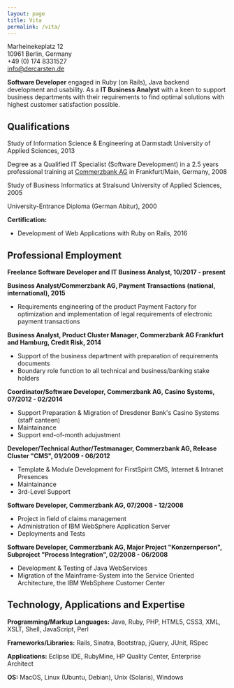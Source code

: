```yaml
---
layout: page
title: Vita
permalink: /vita/
---
```


Marheinekeplatz 12  
10961 Berlin, Germany  
+49 (0) 174 8331527  
[info@dercarsten.de]  

**Software Developer** engaged in Ruby (on Rails), Java backend development and usability. As a **IT Business Analyst** 
with a keen to support business departments with their requirements to find optimal solutions with highest customer 
satisfaction possible. 

## Qualifications
Study of Information Science & Engineering at Darmstadt University of Applied Sciences, 2013  

Degree as a Qualified IT Specialist (Software Development) in a 2.5 years professional training at [Commerzbank AG] in 
Frankfurt/Main, Germany, 2008  

Study of Business Informatics at Stralsund University of Applied Sciences, 2005

University-Entrance Diploma (German Abitur), 2000

**Certification:** 
- Development of Web Applications with Ruby on Rails, 2016

## Professional Employment
**Freelance Software Developer and IT Business Analyst, 10/2017 - present**

**Business Analyst/Commerzbank AG, Payment Transactions (national, international), 2015**
- Requirements engineering of the product Payment Factory for optimization and implementation of legal requirements of 
electronic payment transactions

**Business Analyst, Product Cluster Manager, Commerzbank AG Frankfurt and Hamburg, Credit Risk, 2014**
- Support of the business department with preparation of requirements documents
- Boundary role function to all technical and business/banking stake holders

**Coordinator/Software Developer, Commerzbank AG, Casino Systems, 07/2012 - 02/2014**
- Support Preparation & Migration of Dresdener Bank's Casino Systems (staff canteen)
- Maintainance
- Support end-of-month adujustment

**Developer/Technical Author/Testmanager, Commerzbank AG, Release Cluster "CMS", 01/2009 - 06/2012**
- Template & Module Development for FirstSpirit CMS, Internet & Intranet Presences
- Maintainance
- 3rd-Level Support

**Software Developer, Commerzbank AG, 07/2008 - 12/2008**
- Project in field of claims management
- Administration of IBM WebSphere Application Server
- Deployments and Tests

**Software Developer, Commerzbank AG, Major Project "Konzernperson", Subproject "Process Integration", 02/2008 - 06/2008**
- Development & Testing of Java WebServices
- Migration of the Mainframe-System into the Service Oriented Architecture, the IBM WebSphere Customer Center

## Technology, Applications and Expertise
**Programming/Markup Languages:** Java, Ruby, PHP, HTML5, CSS3, XML, XSLT, Shell, JavaScript, Perl
  
**Frameworks/Libraries:** Rails, Sinatra, Bootstrap, jQuery, JUnit, RSpec
  
**Applications:** Eclipse IDE, RubyMine, HP Quality Center, Enterprise Architect
  
**OS:** MacOS, Linux (Ubuntu, Debian), Unix (Solaris), Windows

[info@dercarsten.de]: mailto:info@dercarsten.de?subject=Assignment%20Request
[Commerzbank AG]: http://www.commerzbank.de
